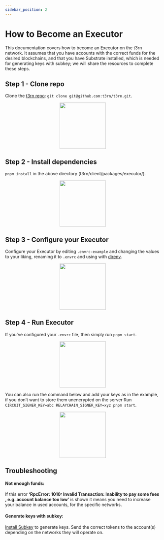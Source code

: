 ```yaml
---
sidebar_position: 2
---
```


# How to Become an Executor

This documentation covers how to become an Executor on the t3rn network. It assumes that you have accounts with the correct funds for the desired blockchains, and that you have Substrate installed, which is needed for generating keys with subkey; we will share the resources to complete these steps.

## Step 1 - Clone repo

Clone the [t3rn repo](https://github.com/t3rn/t3rn/tree/development/client/packages/executor): `git clone git@github.com:t3rn/t3rn.git`.

<p align="center">
    <img height="150" src="/img/clone-executor-repo.png?raw=true"/>
</p>

## Step 2 - Install dependencies

`pnpm install` in the above directory (t3rn/client/packages/executor/).

<p align="center">
    <img height="150" src="/img/install-executor-dep.png?raw=true"/>
</p>

## Step 3 - Configure your Executor

Configure your Executor by editing `.envrc-example` and changing the values to your liking, renaming it to `.envrc` and using with [direnv](https://github.com/direnv/direnv#how-it-works).

<p align="center">
    <img height="150" src="/img/envrc.png?raw=true"/>
</p>

## Step 4 - Run Executor

If you’ve configured your `.envrc` file, then simply run `pnpm start`.

<p align="center">
    <img height="150" src="/img/run-executor.png?raw=true"/>
</p>

You can also run the command below and add your keys as in the example, if you don’t want to store them unencrypted on the server
Run `CIRCUIT_SIGNER_KEY=abc RELAYCHAIN_SIGNER_KEY=xyz pnpm start`.

<p align="center">
    <img height="150" src="/img/run-executor-w-keys.png?raw=true"/>
</p>

## Troubleshooting

#### Not enough funds:

If this error **‘RpcError: 1010: Invalid Transaction: Inability to pay some fees , e.g. account balance too low’** is shown it means you need to increase your balance in used accounts, for the specific networks.

#### Generate keys with subkey:

[Install Subkey](https://docs.substrate.io/reference/command-line-tools/subkey/) to generate keys. Send the correct tokens to the account(s) depending on the networks they will operate on.
